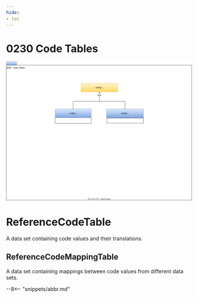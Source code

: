 ```yaml
---
hide:
- toc
---
```


<!-- SPDX-License-Identifier: CC-BY-4.0 -->
<!-- Copyright Contributors to the ODPi Egeria project. -->

# 0230 Code Tables

![UML](0230-Code-Tables.svg)

# ReferenceCodeTable

A data set containing code values and their translations.

## ReferenceCodeMappingTable

A data set containing mappings between code values from different data sets.


--8<-- "snippets/abbr.md"